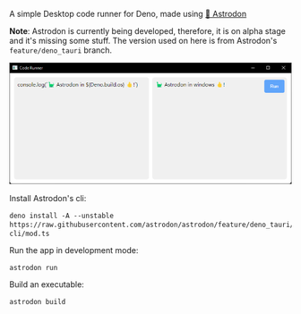 A simple Desktop code runner for Deno, made using
[🦕 Astrodon](https://github.com/astrodon/astrodon/tree/feature/deno_tauri)

**Note**: Astrodon is currently being developed, therefore, it is on alpha stage and it's missing some stuff. The version used on here is from Astrodon's `feature/deno_tauri` branch.

![Screenshot](./screenshot.png)

Install Astrodon's cli:

```shell
deno install -A --unstable https://raw.githubusercontent.com/astrodon/astrodon/feature/deno_tauri/modules/astrodon-cli/mod.ts
```

Run the app in development mode:

```
astrodon run
```

Build an executable:

```
astrodon build
```
